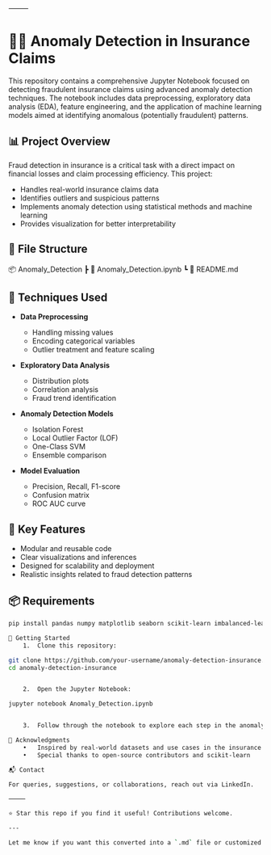 

⸻


# 🕵️‍♂️ Anomaly Detection in Insurance Claims

This repository contains a comprehensive Jupyter Notebook focused on detecting fraudulent insurance claims using advanced anomaly detection techniques. The notebook includes data preprocessing, exploratory data analysis (EDA), feature engineering, and the application of machine learning models aimed at identifying anomalous (potentially fraudulent) patterns.

## 📊 Project Overview

Fraud detection in insurance is a critical task with a direct impact on financial losses and claim processing efficiency. This project:

- Handles real-world insurance claims data
- Identifies outliers and suspicious patterns
- Implements anomaly detection using statistical methods and machine learning
- Provides visualization for better interpretability

## 📁 File Structure

📦 Anomaly_Detection
┣ 📄 Anomaly_Detection.ipynb
┗ 📄 README.md

## 🧠 Techniques Used

- **Data Preprocessing**
  - Handling missing values
  - Encoding categorical variables
  - Outlier treatment and feature scaling

- **Exploratory Data Analysis**
  - Distribution plots
  - Correlation analysis
  - Fraud trend identification

- **Anomaly Detection Models**
  - Isolation Forest
  - Local Outlier Factor (LOF)
  - One-Class SVM
  - Ensemble comparison

- **Model Evaluation**
  - Precision, Recall, F1-score
  - Confusion matrix
  - ROC AUC curve

## 📌 Key Features

- Modular and reusable code
- Clear visualizations and inferences
- Designed for scalability and deployment
- Realistic insights related to fraud detection patterns

## 📦 Requirements

```bash
pip install pandas numpy matplotlib seaborn scikit-learn imbalanced-learn

🚀 Getting Started
	1.	Clone this repository:

git clone https://github.com/your-username/anomaly-detection-insurance.git
cd anomaly-detection-insurance


	2.	Open the Jupyter Notebook:

jupyter notebook Anomaly_Detection.ipynb


	3.	Follow through the notebook to explore each step in the anomaly detection pipeline.

📝 Acknowledgments
	•	Inspired by real-world datasets and use cases in the insurance domain
	•	Special thanks to open-source contributors and scikit-learn

📬 Contact

For queries, suggestions, or collaborations, reach out via LinkedIn.

⸻

⭐️ Star this repo if you find it useful! Contributions welcome.

---

Let me know if you want this converted into a `.md` file or customized to highlight specific techniques or insights from your notebook.
